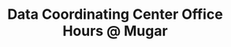 ---
title: Data Coordinating Center Office Hours @ Mugar
category: none
tag: 
- dcc
- news
excerpt: Have a data question? Stop in to <a href="http://www.bu.edu/library">Mugar Library</a> from 2:00-3:00 for office hours with the <a href="http://www.bu.edu/sph/research/research-landing-page/dcc/">DCC</a>.  
link: 
--- 